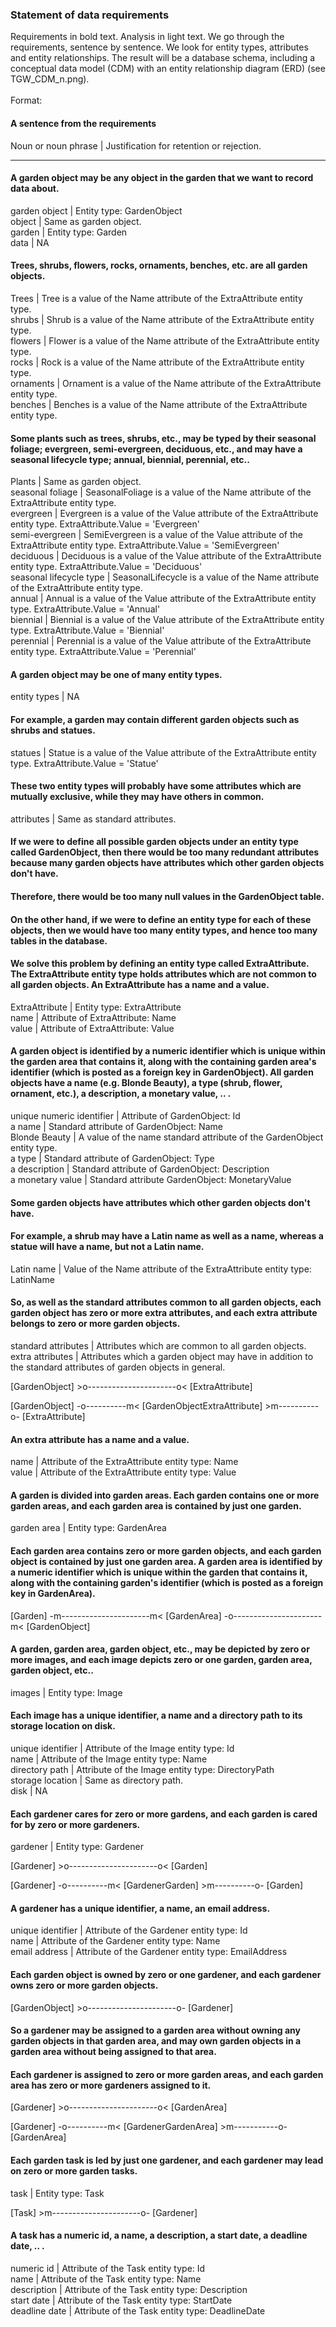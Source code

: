 ### Statement of data requirements

Requirements in bold text. Analysis in light text. We go through the requirements, sentence by sentence. We look for entity types, attributes and entity relationships. The result will be a database schema, including a conceptual data model (CDM) with an entity relationship diagram (ERD) (see TGW_CDM_n.png).<br><br>
Format:<br>
#### A sentence from the requirements
Noun or noun phrase | Justification for retention or rejection.

<hr>

#### A garden object may be any object in the garden that we want to record data about.

garden object | Entity type: GardenObject<br>
object | Same as garden object.<br>
garden | Entity type: Garden<br>
data | NA

#### Trees, shrubs, flowers, rocks, ornaments, benches, etc. are all garden objects.

Trees | Tree is a value of the Name attribute of the ExtraAttribute entity type.<br>
shrubs | Shrub is a value of the Name attribute of the ExtraAttribute entity type.<br>
flowers | Flower is a value of the Name attribute of the ExtraAttribute entity type.<br>
rocks | Rock is a value of the Name attribute of the ExtraAttribute entity type.<br>
ornaments | Ornament is a value of the Name attribute of the ExtraAttribute entity type.<br>
benches | Benches is a value of the Name attribute of the ExtraAttribute entity type.


#### Some plants such as trees, shrubs, etc., may be typed by their seasonal foliage; evergreen, semi-evergreen, deciduous, etc., and may have a seasonal lifecycle type; annual, biennial, perennial, etc..

Plants | Same as garden object.<br>
seasonal foliage | SeasonalFoliage is a value of the Name attribute of the ExtraAttribute entity type.<br>
evergreen | Evergreen is a value of the Value attribute of the ExtraAttribute entity type. ExtraAttribute.Value = 'Evergreen'<br>
semi-evergreen | SemiEvergreen is a value of the Value attribute of the ExtraAttribute entity type. ExtraAttribute.Value = 'SemiEvergreen'<br>
deciduous | Deciduous is a value of the Value attribute of the ExtraAttribute entity type. ExtraAttribute.Value = 'Deciduous'<br>
seasonal lifecycle type | SeasonalLifecycle is a value of the Name attribute of the ExtraAttribute entity type.<br>
annual | Annual is a value of the Value attribute of the ExtraAttribute entity type. ExtraAttribute.Value = 'Annual'<br>
biennial | Biennial is a value of the Value attribute of the ExtraAttribute entity type. ExtraAttribute.Value = 'Biennial'<br>
perennial | Perennial is a value of the Value attribute of the ExtraAttribute entity type. ExtraAttribute.Value = 'Perennial'

#### A garden object may be one of many entity types.

entity types | NA


#### For example, a garden may contain different garden objects such as shrubs and statues.

statues | Statue is a value of the Value attribute of the ExtraAttribute entity type. ExtraAttribute.Value = 'Statue'


#### These two entity types will probably have some attributes which are mutually exclusive, while they may have others in common.

attributes | Same as standard attributes.

#### If we were to define all possible garden objects under an entity type called GardenObject, then there would be too many redundant attributes because many garden objects have attributes which other garden objects don't have.


#### Therefore, there would be too many null values in the GardenObject table.


#### On the other hand, if we were to define an entity type for each of these objects, then we would have too many entity types, and hence too many tables in the database.


#### We solve this problem by defining an entity type called ExtraAttribute. The ExtraAttribute entity type holds attributes which are not common to all garden objects. An ExtraAttribute has a name and a value.

ExtraAttribute | Entity type: ExtraAttribute<br>
name | Attribute of ExtraAttribute: Name<br>
value | Attribute of ExtraAttribute: Value

#### A garden object is identified by a numeric identifier which is unique within the garden area that contains it, along with the containing garden area's identifier (which is posted as a foreign key in GardenObject). All garden objects have a name (e.g. Blonde Beauty), a type (shrub, flower, ornament, etc.), a description, a monetary value, .. .

unique numeric identifier | Attribute of GardenObject: Id<br />
a name | Standard attribute of GardenObject: Name<br>
Blonde Beauty | A value of the name standard attribute of the GardenObject entity type.<br>
a type | Standard attribute of GardenObject: Type<br>
a description | Standard attribute of GardenObject: Description<br>
a monetary value | Standard attribute GardenObject: MonetaryValue

#### Some garden objects have attributes which other garden objects don't have.

#### For example, a shrub may have a Latin name as well as a name, whereas a statue will have a name, but not a Latin name.

Latin name | Value of the Name attribute of the ExtraAttribute entity type: LatinName

#### So, as well as the standard attributes common to all garden objects, each garden object has zero or more extra attributes, and each extra attribute belongs to zero or more garden objects.

standard attributes | Attributes which are common to all garden objects.<br>
extra attributes | Attributes which a garden object may have in addition to the standard attributes of garden objects in general.<br>

[GardenObject] >o----------------------o< [ExtraAttribute]

[GardenObject] -o----------m< [GardenObjectExtraAttribute] >m----------o- [ExtraAttribute]

#### An extra attribute has a name and a value.

name | Attribute of the ExtraAttribute entity type: Name<br>
value | Attribute of the ExtraAttribute entity type: Value

#### A garden is divided into garden areas. Each garden contains one or more garden areas, and each garden area is contained by just one garden.

garden area | Entity type: GardenArea

#### Each garden area contains zero or more garden objects, and each garden object is contained by just one garden area. A garden area is identified by a numeric identifier which is unique within the garden that contains it, along with the containing garden's identifier (which is posted as a foreign key in GardenArea).

[Garden] -m----------------------m< [GardenArea] -o----------------------m< [GardenObject]

#### A garden, garden area, garden object, etc., may be depicted by zero or more images, and each image depicts zero or one garden, garden area, garden object, etc..

images | Entity type: Image

#### Each image has a unique identifier, a name and a directory path to its storage location on disk.

unique identifier | Attribute of the Image entity type: Id<br>
name | Attribute of the Image entity type: Name<br>
directory path | Attribute of the Image entity type: DirectoryPath<br>
storage location | Same as directory path.<br>
disk | NA

#### Each gardener cares for zero or more gardens, and each garden is cared for by zero or more gardeners.

gardener | Entity type: Gardener<br>

[Gardener] >o----------------------o< [Garden]

[Gardener] -o----------m< [GardenerGarden] >m----------o- [Garden]

#### A gardener has a unique identifier, a name, an email address.

unique identifier | Attribute of the Gardener entity type: Id<br>
name | Attribute of the Gardener entity type: Name<br>
email address | Attribute of the Gardener entity type: EmailAddress

#### Each garden object is owned by zero or one gardener, and each gardener owns zero or more garden objects.

[GardenObject] >o----------------------o- [Gardener]

#### So a gardener may be assigned to a garden area without owning any garden objects in that garden area, and may own garden objects in a garden area without being assigned to that area.<br>

#### Each gardener is assigned to zero or more garden areas, and each garden area has zero or more gardeners assigned to it.

[Gardener]  >o----------------------o< [GardenArea]

[Gardener] -o----------m< [GardenerGardenArea] >m-----------o- [GardenArea]

#### Each garden task is led by just one gardener, and each gardener may lead on zero or more garden tasks.

task | Entity type: Task<br>

[Task] >m----------------------o- [Gardener]


#### A task has a numeric id, a name, a description, a start date, a deadline date, .. .

numeric id | Attribute of the Task entity type: Id<br />
name | Attribute of the Task entity type: Name<br>
description | Attribute of the Task entity type: Description<br>
start date | Attribute of the Task entity type: StartDate<br>
deadline date | Attribute of the Task entity type: DeadlineDate
